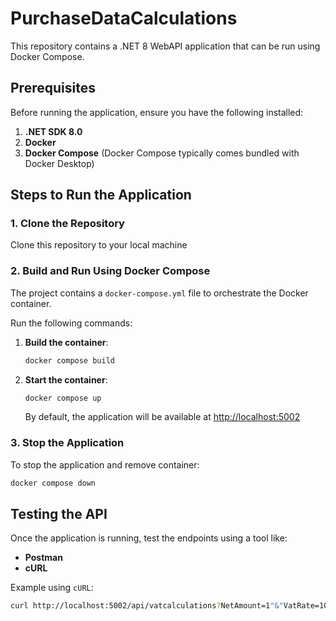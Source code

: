# PurchaseDataCalculations

This repository contains a .NET 8 WebAPI application that can be run using Docker Compose.

## Prerequisites
Before running the application, ensure you have the following installed:

1. **.NET SDK 8.0**
2. **Docker**
3. **Docker Compose** (Docker Compose typically comes bundled with Docker Desktop)

## Steps to Run the Application

### 1. Clone the Repository

Clone this repository to your local machine

### 2. Build and Run Using Docker Compose
The project contains a `docker-compose.yml` file to orchestrate the Docker container.

Run the following commands:

1. **Build the container**:
   ```bash
   docker compose build
   ```

2. **Start the container**:
   ```bash
   docker compose up
   ```

   By default, the application will be available at [http://localhost:5002](http://localhost:5002)

### 3. Stop the Application
To stop the application and remove container:

```bash
docker compose down
```

## Testing the API


Once the application is running, test the endpoints using a tool like:

- **Postman**
- **cURL**


Example using `cURL`:

```bash
curl http://localhost:5002/api/vatcalculations?NetAmount=1"&"VatRate=10
```